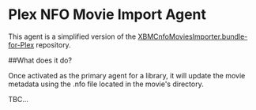 Plex NFO Movie Import Agent
============================

This agent is a simplified version of the [XBMCnfoMoviesImporter.bundle-for-Plex](https://github.com/gboudreau/XBMCnfoMoviesImporter.bundle) repository.

##What does it do?

Once activated as the primary agent for a library, it will update the movie metadata using the .nfo file located in the movie's directory.

TBC...



